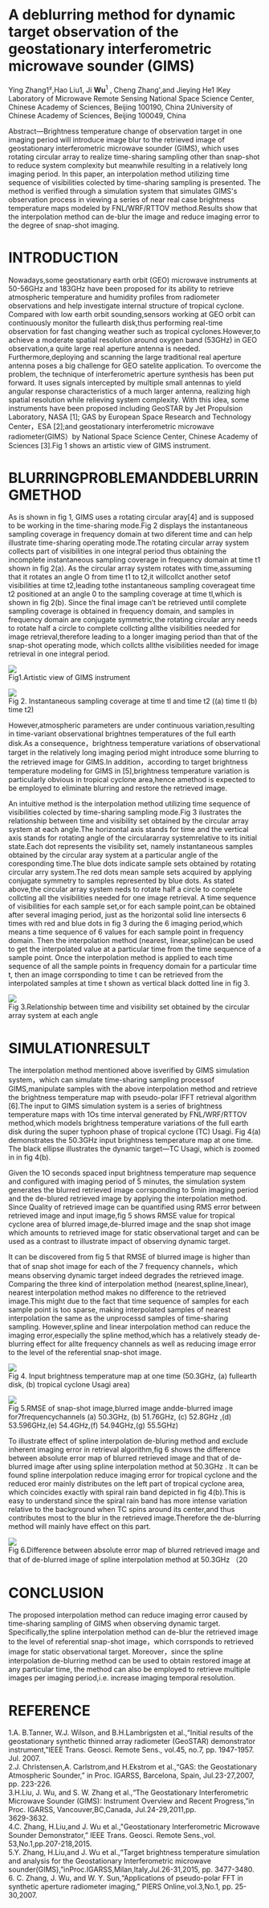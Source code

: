 # A deblurring method for dynamic target observation of the geostationary interferometric microwave sounder (GIMS)

Ying Zhang1²,Hao Liu1, Ji $\mathbf { W } \mathbf { u } ^ { 1 }$ , Cheng Zhang',and Jieying He1 lKey Laboratory of Microwave Remote Sensing National Space Science Center, Chinese Academy of Sciences, Beijing 100190, China 2University of Chinese Academy of Sciences, Beijing 100049, China

Abstract—Brightness temperature change of observation target in one imaging period will introduce image blur to the retrieved image of geostationary interferometric microwave sounder (GIMS), which uses rotating circular array to realize time-sharing sampling other than snap-shot to reduce system complexity but meanwhile resulting in a relatively long imaging period. In this paper, an interpolation method utilizing time sequence of visibilities colected by time-sharing sampling is presented. The method is verified through a simulation system that simulates GIMS's observation process in viewing a series of near real case brightness temperature maps modeled by FNL/WRF/RTTOV method.Results show that the interpolation method can de-blur the image and reduce imaging error to the degree of snap-shot imaging.

# INTRODUCTION

Nowadays,some geostationary earth orbit (GEO) microwave instruments at 50-56GHz and 183GHz have been proposed for its ability to retrieve atmospheric temperature and humidity profiles from radiometer observations and help investigate internal structure of tropical cyclone. Compared with low earth orbit sounding,sensors working at GEO orbit can continuously monitor the fullearth disk,thus performing real-time observation for fast changing weather such as tropical cyclones.However,to achieve a moderate spatial resolution around oxygen band (53GHz) in GEO observation,a quite large real aperture antenna is needed. Furthermore,deploying and scanning the large traditional real aperture antenna poses a big challenge for GEO satelite application. To overcome the problem, the technique of interferometric aperture synthesis has been put forward. It uses signals intercepted by multiple small antennas to yield angular response characteristics of a much larger antenna, realizing high spatial resolution while relieving system complexity. With this idea, some instruments have been proposed including GeoSTAR by Jet Propulsion Laboratory, NASA [1]; GAS by European Space Research and Technology Center，ESA [2];and geostationary interferometric microwave radiometer(GIMS）by National Space Science Center, Chinese Academy of Sciences [3].Fig 1 shows an artistic view of GIMS instrument.

# BLURRINGPROBLEMANDDEBLURRINGMETHOD

As is shown in fig 1, GIMS uses a rotating circular aray[4] and is supposed to be working in the time-sharing mode.Fig 2 displays the instantaneous sampling coverage in frequency domain at two diferent time and can help illustrate time-sharing operating mode.The rotating circular array system collects part of visibilities in one integral period thus obtaining the incomplete instantaneous sampling coverage in frequency domain at time t1 shown in fig 2(a). As the circular array system rotates with time,assuming that it rotates an angle O from time t1 to t2,it willcollct another setof visibilities at time t2,leading tothe instantaneous sampling coverageat time t2 positioned at an angle 0 to the sampling coverage at time tl,which is shown in fig 2(b). Since the final image can’t be retrieved until complete sampling coverage is obtained in frequency domain, and samples in frequency domain are conjugate symmetric,the rotating circular arry needs to rotate half a circle to complete collcting allthe visibilities needed for image retrieval,therefore leading to a longer imaging period than that of the snap-shot operating mode, which collcts allthe visibilities needed for image retrieval in one integral period.

![](images/a53dc115987ab7e7c75a2fbf88c2887e53bdb480d9d4c0a21896ba3745bc7c40.jpg)  
Fig1.Artistic view of GIMS instrument

![](images/e64acad92fc0b8df10637e57e87d41aa2798f6c00ead9ef39d35eebd3c196727.jpg)  
Fig 2. Instantaneous sampling coverage at time tl and time t2 ((a) time tl (b) time t2)

However,atmospheric parameters are under continuous variation,resulting in time-variant observational brightnes temperatures of the full earth disk.As a consequence，brightness temperature variations of observational target in the relatively long imaging period might introduce some blurring to the retrieved image for GIMS.In addition，according to target brightness temperature modeling for GIMS in [5],brightness temperature variation is particularly obvious in tropical cyclone area,hence amethod is expected to be employed to eliminate blurring and restore the retrieved image.

An intuitive method is the interpolation method utilizing time sequence of visibilities colected by time-sharing sampling mode.Fig 3 ilustrates the relationship between time and visibility set obtained by the circular array system at each angle.The horizontal axis stands for time and the vertical axis stands for rotating angle of the circulararray systemrelative to its initial state.Each dot represents the visibility set, namely instantaneous samples obtained by the circular aray system at a particular angle of the coresponding time.The blue dots indicate sample sets obtained by rotating circular arry system.The red dots mean sample sets acquired by applying conjugate symmetry to samples represented by blue dots. As stated above,the circular array system neds to rotate half a circle to complete collcting all the visibilities needed for one image retrieval. A time sequence of visibilities for each sample set,or for each sample point,can be obtained after several imaging period, just as the horizontal solid line intersects 6 times with red and blue dots in fig 3 during the 6 imaging period,which means a time sequence of 6 values for each sample point in frequency domain. Then the interpolation method (nearest, linear,spline)can be used to get the interpolated value at a particular time from the time sequence of a sample point. Once the interpolation method is applied to each time sequence of all the sample points in frequency domain for a particular time t, then an image corrsponding to time t can be retrieved from the interpolated samples at time t shown as vertical black dotted line in fig 3.

![](images/0e2d47b8d5e367e3ddde2b8b3022de7b9aa1be2218582f07ccb126075f9f7d8b.jpg)  
Fig 3.Relationship between time and visibility set obtained by the circular array system at each angle

# SIMULATIONRESULT

The interpolation method mentioned above isverified by GIMS simulation system，which can simulate time-sharing sampling processof GIMS,manipulate samples with the above interpolation method and retrieve the brightness temperature map with pseudo-polar IFFT retrieval algorithm [6].The input to GIMS simulation system is a series of brightness temperature maps with 1Os time interval generated by FNL/WRF/RTTOV method,which models brightness temperature variations of the full earth disk during the super typhoon phase of tropical cyclone (TC) Usagi. Fig 4(a) demonstrates the $5 0 . 3 \mathrm { G H z }$ input brightness temperature map at one time. The black ellipse illustrates the dynamic target—TC Usagi, which is zoomed in in fig 4(b).

Given the 1O seconds spaced input brightness temperature map sequence and configured with imaging period of 5 minutes, the simulation system generates the blurred retrieved image corrsponding to 5min imaging period and the de-blured retrieved image by applying the interpolation method. Since Quality of retrieved image can be quantified using RMS error between retrieved image and input image,fig 5 shows RMSE value for tropical cyclone area of blurred image,de-blurred image and the snap shot image which amounts to retrieved image for static observational target and can be used as a contrast to illustrate impact of observing dynamic target.

It can be discovered from fig 5 that RMSE of blurred image is higher than that of snap shot image for each of the 7 frequency channels，which means observing dynamic target indeed degrades the retrieved image. Comparing the three kind of interpolation method (nearest,spline,linear), nearest interpolation method makes no difference to the retrieved image.This might due to the fact that time sequence of samples for each sample point is too sparse, making interpolated samples of nearest interpolation the same as the unprocessd samples of time-sharing sampling. However,spline and linear interpolation method can reduce the imaging error,especially the spline method,which has a relatively steady de-blurring effect for allte frequency channels as well as reducing image error to the level of the referential snap-shot image.

![](images/8a790b4ac29d6535ade6d10abed6000986bfc7a5e630aced03797540dda6f35f.jpg)  
Fig 4. Input brightness temperature map at one time (50.3GHz, (a) fullearth disk, (b) tropical cyclone Usagi area)

![](images/67085c9d4c81b3ff9b58a63a5988724f2e844e3c172e0528e9022f4a3cac1f37.jpg)  
Fig 5.RMSE of snap-shot image,blurred image andde-blurred image for7frequencychannels (a) 50.3GHz, (b) 51.76GHz, (c) $5 2 . 8 \mathrm { G H z }$ ,(d) 53.596GHz,(e) 54.4GHz,(f) 54.94GHz,(g) 55.5GHz)

To illustrate effect of spline interpolation de-bluring method and exclude inherent imaging error in retrieval algorithm,fig 6 shows the difference between absolute error map of blurred retrieved image and that of de-blurred image after using spline interpolation method at $5 0 . 3 \mathrm { G H z }$ . It can be found spline interpolation reduce imaging error for tropical cyclone and the reduced eror mainly distributes on the left part of tropical cyclone area, which coincides exactly with spiral rain band depicted in fig 4(b).This is easy to understand since the spiral rain band has more intense variation relative to the background when TC spins around its center,and thus contributes most to the blur in the retrieved image.Therefore the de-blurring method will mainly have effect on this part.

![](images/2753c844c8ee0fa1e5d0c3b8b73c6c929773cb99f0d5dd96886180e3e3591e70.jpg)  
Fig 6.Difference between absolute error map of blurred retrieved image and that of de-blurred image of spline interpolation method at $5 0 . 3 \mathrm { G H z }$ （20

# CONCLUSION

The proposed interpolation method can reduce imaging error caused by time-sharing sampling of GIMS when observing dynamic target. Specifically,the spline interpolation method can de-blur the retrieved image to the level of referential snap-shot image，which corrsponds to retrieved image for static observational target. Moreover，since the spline interpolation de-blurring method can be used to obtain restored image at any particular time, the method can also be employed to retrieve multiple images per imaging period,i.e. increase imaging temporal resolution.

# REFERENCE

1.A. B.Tanner, W.J. Wilson, and B.H.Lambrigsten et al.,“Initial results of the geostationary synthetic thinned array radiometer (GeoSTAR) demonstrator instrument,”IEEE Trans. Geosci. Remote Sens., vol.45, no.7, pp. 1947-1957. Jul. 2007.   
2.J. Christensen,A. Carlstrom,and H.Ekstrom et al.,“GAS: the Geostationary Atmospheric Sounder,” in Proc. IGARSS, Barcelona, Spain, Jul.23-27,2007, pp. 223-226.   
3.H.Liu, J. Wu, and S. W. Zhang et al.,“The Geostationary Interferometric Microwave Sounder (GIMS): Instrument Overview and Recent Progress,”in Proc. IGARSS, Vancouver,BC,Canada, Jul.24-29,2011,pp.   
3629-3632.   
4.C. Zhang, H.Liu,and J. Wu et al.,"Geostationary Interferometric Microwave Sounder Demonstrator,” IEEE Trans. Geosci. Remote Sens.,vol. 53,No.1,pp.207-218,2015.   
5.Y. Zhang, H.Liu,and J. Wu et al.,“Target brightness temperature simulation and analysis for the Geostationary Interferometric microwave sounder(GIMS),”inProc.IGARSS,Milan,Italy,Jul.26-31,2015, pp. 3477-3480.   
6. C. Zhang, J. Wu, and W. Y. Sun,“Applications of pseudo-polar FFT in synthetic aperture radiometer imaging,” PIERS Online,vol.3,No.1, pp. 25-30,2007.